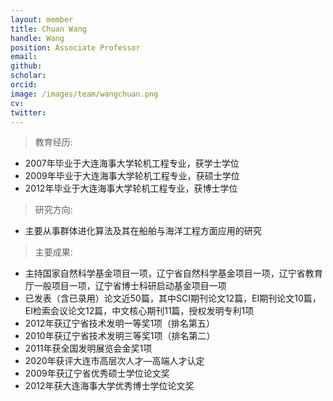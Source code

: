 ```yaml
---
layout: member
title: Chuan Wang
handle: Wang
position: Associate Professor
email: 
github: 
scholar: 
orcid: 
image: /images/team/wangchuan.png
cv: 
twitter: 
---
```


> 教育经历:

- 2007年毕业于大连海事大学轮机工程专业，获学士学位
- 2009年毕业于大连海事大学轮机工程专业，获硕士学位
- 2012年毕业于大连海事大学轮机工程专业，获博士学位

> 研究方向:

- 主要从事群体进化算法及其在船舶与海洋工程方面应用的研究

> 主要成果:

- 主持国家自然科学基金项目一项，辽宁省自然科学基金项目一项，辽宁省教育厅一般项目一项，辽宁省博士科研启动基金项目一项
- 已发表（含已录用）论文近50篇，其中SCI期刊论文12篇，EI期刊论文10篇，EI检索会议论文12篇，中文核心期刊11篇，授权发明专利1项
- 2012年获辽宁省技术发明一等奖1项（排名第五）
- 2010年获辽宁省技术发明三等奖1项（排名第二）
- 2011年获全国发明展览会金奖1项
- 2020年获评大连市高层次人才—高端人才认定
- 2009年获辽宁省优秀硕士学位论文奖
- 2012年获大连海事大学优秀博士学位论文奖

